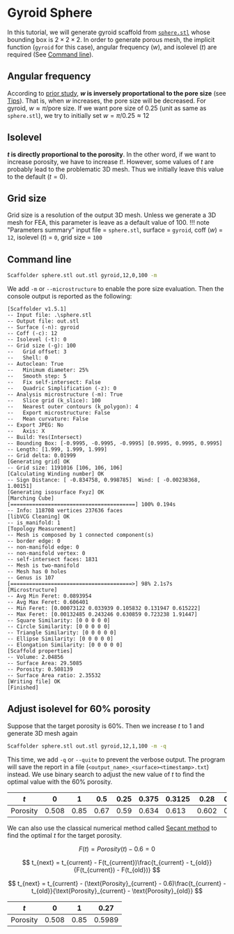 # Gyroid Sphere

In this tutorial, we will generate gyroid scaffold from [`sphere.stl`](stl/sphere.stl) whose bounding box is
$2 \times 2 \times 2$. In order to generate porous mesh, the implicit function (`gyroid` for this case), 
angular frequency ($w$), and isolevel ($t$) are required (See [Command line](cmd.md)).

## Angular frequency

According to [prior study](https://github.com/nodtem66/Scaffolder/blob/master/data/data_visualization.ipynb),
**$w$ is inversely proportational to the pore size** (see [Tips](tips.md)). That is, when $w$ increases,
the pore size will be decreased. For gyroid, $w \approx \pi/\text{pore size}$. If we want pore size of 0.25
(unit as same as `sphere.stl`), we try to initially set $w = \pi/0.25 \approx 12$ 

## Isolevel

**$t$ is directly proportional to the porosity**. In the other word, if we want to increase porosity, we have to increase $t$!.
However, some values of $t$ are probably lead to the problematic 3D mesh. Thus we initially leave this value to the default ($t=0$).

## Grid size

Grid size is a resolution of the output 3D mesh. Unless we generate a 3D mesh for FEA, this parameter is leave as a default value of 100.
!!! note "Parameters summary"
    input file = `sphere.stl`, surface = `gyroid`, coff ($w$) = `12`, isolevel ($t$) = `0`, grid size = `100`

## Command line
```bash
Scaffolder sphere.stl out.stl gyroid,12,0,100 -m
```
We add `-m` or `--microstructure` to enable the pore size evaluation. Then the console output is reported as the following:
```linenums="1" hl_lines="47 48 49 50 59"
[Scaffolder v1.5.1]
-- Input file: .\sphere.stl
-- Output file: out.stl
-- Surface (-n): gyroid
-- Coff (-c): 12
-- Isolevel (-t): 0 
-- Grid size (-g): 100
--   Grid offset: 3
--   Shell: 0
-- Autoclean: True
--   Minimum diameter: 25%
--   Smooth step: 5
--   Fix self-intersect: False
--   Quadric Simplification (-z): 0
-- Analysis microstructure (-m): True
--   Slice grid (k_slice): 100
--   Nearest outer contours (k_polygon): 4
--   Export microstructure: False
--   Mean curvature: False
-- Export JPEG: No
--   Axis: X
-- Build: Yes(Intersect)
-- Bounding Box: [-0.9995, -0.9995, -0.9995] [0.9995, 0.9995, 0.9995]
-- Length: [1.999, 1.999, 1.999]
-- Grid delta: 0.01999
[Generating grid] OK
-- Grid size: 1191016 [106, 106, 106]
[Calculating Winding number] OK
-- Sign Distance: [ -0.834758, 0.998785]  Wind: [ -0.00238368, 1.00151]
[Generating isosurface Fxyz] OK
[Marching Cube]
[========================================] 100% 0.194s
-- Info: 118708 vertices 237636 faces
[libVCG Cleaning] OK
-- is_manifold: 1
[Topology Measurement]
-- Mesh is composed by 1 connected component(s)
-- border edge: 0
-- non-manifold edge: 0
-- non-manifold vertex: 0
-- self-intersect faces: 1831
-- Mesh is two-manifold
-- Mesh has 0 holes
-- Genus is 107
[=======================================>] 98% 2.1s7s
[Microstructure]
-- Avg Min Feret: 0.0893954
-- Avg Max Feret: 0.606401
-- Min Feret: [0.00073122 0.033939 0.105832 0.131947 0.615222]
-- Max Feret: [0.00132485 0.243246 0.630859 0.723238 1.91447]
-- Square Similarity: [0 0 0 0 0]
-- Circle Similarity: [0 0 0 0 0]
-- Triangle Similarity: [0 0 0 0 0]
-- Ellipse Similarity: [0 0 0 0 0]
-- Elongation Similarity: [0 0 0 0 0]
[Scaffold properties]
-- Volume: 2.04856
-- Surface Area: 29.5085
-- Porosity: 0.508139
-- Surface Area ratio: 2.35532
[Writing file] OK
[Finished]
```

## Adjust isolevel for 60% porosity

Suppose that the target porosity is 60%. Then we increase $t$ to 1 and generate 3D mesh again

```bash
Scaffolder sphere.stl out.stl gyroid,12,1,100 -m -q
```

This time, we add `-q` or `--quite` to prevent the verbose output. The program will save the report in a file (`<output_name>_<surface><timestamp>.txt`) instead.
We use binary search to adjust the new value of $t$ to find the optimal value with the 60% porosity. 

| $t$ | 0 | 1 | 0.5 | 0.25 | 0.375 | 0.3125 | 0.28 | 0.265
| -- | -- | -- | -- | -- | -- | -- | -- | -- |
| Porosity | 0.508 | 0.85 | 0.67 | 0.59 | 0.634 | 0.613 | 0.602 | 0.597

We can also use the classical numerical method called [Secant method](https://en.wikipedia.org/wiki/Secant_method) to find the optimal $t$ for the target porosity.

$$
F(t) = Porosity(t) - 0.6 = 0
$$

$$
t_{next} = t_{current} - F(t_{current})\frac{t_{current} - t_{old}}{F(t_{current}) - F(t_{old})}
$$

$$
t_{next} = t_{current} - (\text{Porosity}_{current} - 0.6)\frac{t_{current} - t_{old}}{\text{Porosity}_{current} - \text{Porosity}_{old}}
$$

| $t$ | 0 | 1 | 0.27 
| -- | -- | -- | -- | 
| Porosity | 0.508 | 0.85 | 0.5989